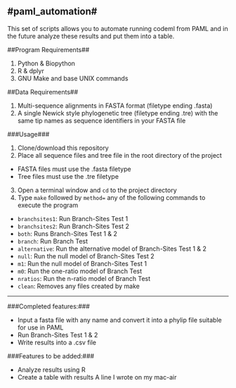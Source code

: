 #paml_automation#
---

This set of scripts allows you to automate running codeml from PAML and in the future analyze these results and put them into a table.

##Program Requirements##

1. Python & Biopython
3. R & dplyr
4. GNU Make and base UNIX commands

##Data Requirements##

1. Multi-sequence alignments in FASTA format (filetype ending .fasta)
2. A single Newick style phylogenetic tree (filetype ending .tre) with the same tip names as sequence identifiers in your FASTA file

###Usage###

1. Clone/download this repository
2. Place all sequence files and tree file in the root directory of the project
  * FASTA files must use the .fasta filetype
  * Tree files must use the .tre filetype
3. Open a terminal window and `cd` to the project directory
4. Type `make` followed by `method=` any of the following commands to execute the program
  * `branchsites1`: Run Branch-Sites Test 1
  * `branchsites2`: Run Branch-Sites Test 2
  * `both`: Runs Branch-Sites Test 1 & 2
  * `branch`: Run Branch Test
  * `alternative`: Run the alternative model of Branch-Sites Test 1 & 2
  * `null`: Run the null model of Branch-Sites Test 2
  * `m1`: Run the null model of Branch-Sites Test 1
  * `m0`: Run the one-ratio model of Branch Test
  * `nratios`: Run the n-ratio model of Branch Test
  * `clean`: Removes any files created by make

---

###Completed features:###

* Input a fasta file with any name and convert it into a phylip file suitable for use in PAML
* Run Branch-Sites Test 1 & 2
* Write results into a .csv file

###Features to be added:###

* Analyze results using R
* Create a table with results
A line I wrote on my mac-air
